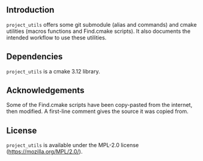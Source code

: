 ## Introduction ##
`project_utils` offers some git submodule (alias and commands) and cmake utilities (macros functions and Find.cmake scripts). It also documents the intended workflow to use these utilities.

## Dependencies ##
`project_utils` is a cmake 3.12 library.

## Acknowledgements ##
Some of the Find.cmake scripts have been copy-pasted from the internet, then modified. A first-line comment gives the source it was copied from.

## License ##
`project_utils` is available under the MPL-2.0 license (https://mozilla.org/MPL/2.0/).
